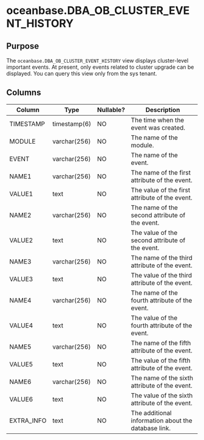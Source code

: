 # oceanbase.DBA_OB_CLUSTER_EVENT_HISTORY

## Purpose

The `oceanbase.DBA_OB_CLUSTER_EVENT_HISTORY` view displays cluster-level important events. At present, only events related to cluster upgrade can be displayed. You can query this view only from the sys tenant. 

## Columns

| Column | Type | Nullable? | Description |
| --- | --- | --- | --- |
| TIMESTAMP | timestamp(6) | NO | The time when the event was created. |
| MODULE | varchar(256) | NO | The name of the module. |
| EVENT | varchar(256) | NO | The name of the event. |
| NAME1 | varchar(256) | NO | The name of the first attribute of the event. |
| VALUE1 | text | NO | The value of the first attribute of the event. |
| NAME2 | varchar(256) | NO | The name of the second attribute of the event. |
| VALUE2 | text | NO | The value of the second attribute of the event. |
| NAME3 | varchar(256) | NO | The name of the third attribute of the event. |
| VALUE3 | text | NO | The value of the third attribute of the event. |
| NAME4 | varchar(256) | NO | The name of the fourth attribute of the event. |
| VALUE4 | text | NO | The value of the fourth attribute of the event. |
| NAME5 | varchar(256) | NO | The name of the fifth attribute of the event. |
| VALUE5 | text | NO | The value of the fifth attribute of the event. |
| NAME6 | varchar(256) | NO | The name of the sixth attribute of the event. |
| VALUE6 | text | NO | The value of the sixth attribute of the event. |
| EXTRA_INFO | text | NO | The additional information about the database link. |
